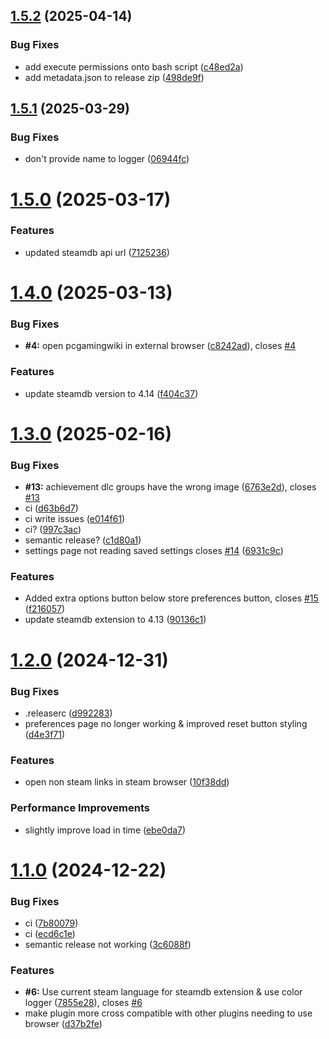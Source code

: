 ## [1.5.2](https://github.com/BossSloth/Steam-SteamDB-extension/compare/v1.5.1...v1.5.2) (2025-04-14)


### Bug Fixes

* add execute permissions onto bash script ([c48ed2a](https://github.com/BossSloth/Steam-SteamDB-extension/commit/c48ed2a0987c6c195188a282348df065f0a8d25a))
* add metadata.json to release zip ([498de9f](https://github.com/BossSloth/Steam-SteamDB-extension/commit/498de9f737c5c1ff95e261224a4a3469ee21515e))

## [1.5.1](https://github.com/BossSloth/Steam-SteamDB-extension/compare/v1.5.0...v1.5.1) (2025-03-29)


### Bug Fixes

* don't provide name to logger ([06944fc](https://github.com/BossSloth/Steam-SteamDB-extension/commit/06944fcb4bd4f09399f969c5ac5f4bb6b2cdf9be))

# [1.5.0](https://github.com/BossSloth/Steam-SteamDB-extension/compare/v1.4.0...v1.5.0) (2025-03-17)


### Features

* updated steamdb api url ([7125236](https://github.com/BossSloth/Steam-SteamDB-extension/commit/7125236cf3841732d3b384ea22787f68a8d4bf34))

# [1.4.0](https://github.com/BossSloth/Steam-SteamDB-extension/compare/v1.3.0...v1.4.0) (2025-03-13)


### Bug Fixes

* **#4:** open pcgamingwiki in external browser ([c8242ad](https://github.com/BossSloth/Steam-SteamDB-extension/commit/c8242adaeab6339ae6af2c9078c4e256f356595a)), closes [#4](https://github.com/BossSloth/Steam-SteamDB-extension/issues/4)


### Features

* update steamdb version to 4.14 ([f404c37](https://github.com/BossSloth/Steam-SteamDB-extension/commit/f404c37e1fb4de9e85954893b5d630265fa2b115))

# [1.3.0](https://github.com/tddebart/Steam-SteamDB-extension/compare/v1.2.0...v1.3.0) (2025-02-16)


### Bug Fixes

* **#13:** achievement dlc groups have the wrong image ([6763e2d](https://github.com/tddebart/Steam-SteamDB-extension/commit/6763e2dbbbe93e11c33413611060b33f93826ea3)), closes [#13](https://github.com/tddebart/Steam-SteamDB-extension/issues/13)
* ci ([d63b6d7](https://github.com/tddebart/Steam-SteamDB-extension/commit/d63b6d7eee758136ca4409bfbf45cddfcd3ed2d6))
* ci write issues ([e014f61](https://github.com/tddebart/Steam-SteamDB-extension/commit/e014f6142dc02d412a5c46791ec8e9c80775dfd9))
* ci? ([997c3ac](https://github.com/tddebart/Steam-SteamDB-extension/commit/997c3acf09647e39efe4560b1d69dae76de9b2a1))
* semantic release? ([c1d80a1](https://github.com/tddebart/Steam-SteamDB-extension/commit/c1d80a179440d0f03147f33f2d6e67c8eb0aafeb))
* settings page not reading saved settings closes [#14](https://github.com/tddebart/Steam-SteamDB-extension/issues/14) ([6931c9c](https://github.com/tddebart/Steam-SteamDB-extension/commit/6931c9c11faacee6e5079ac0e17f89078500d3a1))


### Features

* Added extra options button below store preferences button, closes [#15](https://github.com/tddebart/Steam-SteamDB-extension/issues/15) ([f216057](https://github.com/tddebart/Steam-SteamDB-extension/commit/f216057c874f30788c741aa24d16129f449e6eeb))
* update steamdb extension to 4.13 ([90136c1](https://github.com/tddebart/Steam-SteamDB-extension/commit/90136c1cfab8067b632dd84e058cdd561518ca69))

# [1.2.0](https://github.com/tddebart/Steam-SteamDB-extension/compare/v1.1.0...v1.2.0) (2024-12-31)


### Bug Fixes

* .releaserc ([d992283](https://github.com/tddebart/Steam-SteamDB-extension/commit/d99228336deb31d760950acd25853dbc73b97d0f))
* preferences page no longer working & improved reset button styling ([d4e3f71](https://github.com/tddebart/Steam-SteamDB-extension/commit/d4e3f71741fcbab2d009a82c003ba9388fd242fd))


### Features

* open non steam links in steam browser ([10f38dd](https://github.com/tddebart/Steam-SteamDB-extension/commit/10f38dd22a25b285383410c818f2891054de58d8))


### Performance Improvements

* slightly improve load in time ([ebe0da7](https://github.com/tddebart/Steam-SteamDB-extension/commit/ebe0da7a8263febfaa4c605859dfaea557f39451))

# [1.1.0](https://github.com/tddebart/Steam-SteamDB-extension/compare/v1.0.3...v1.1.0) (2024-12-22)


### Bug Fixes

* ci ([7b80079](https://github.com/tddebart/Steam-SteamDB-extension/commit/7b80079f550565d331119ec34e926793b78ae492))
* ci ([ecd6c1e](https://github.com/tddebart/Steam-SteamDB-extension/commit/ecd6c1e530366e2d059199c564419602dcb108a3))
* semantic release not working ([3c6088f](https://github.com/tddebart/Steam-SteamDB-extension/commit/3c6088fa4549176f313781e2c928b293512f3272))


### Features

* **#6:** Use current steam language for steamdb extension & use color logger ([7855e28](https://github.com/tddebart/Steam-SteamDB-extension/commit/7855e281188a3f61b9003d79cafb0af4342e5e3c)), closes [#6](https://github.com/tddebart/Steam-SteamDB-extension/issues/6)
* make plugin more cross compatible with other plugins needing to use browser ([d37b2fe](https://github.com/tddebart/Steam-SteamDB-extension/commit/d37b2fe25d2f559f8c51aa430caec26415a38df0))
